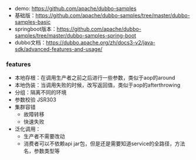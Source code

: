 - demo: https://github.com/apache/dubbo-samples
- 基础版：https://github.com/apache/dubbo-samples/tree/master/dubbo-samples-basic
- springboot版本：https://github.com/apache/dubbo-samples/tree/master/dubbo-samples-spring-boot
- dubbo文档：https://dubbo.apache.org/zh/docs3-v2/java-sdk/advanced-features-and-usage/

### features

- 本地存根：在调用生产者之前之后进行一些参数，类似于aop的around
- 本地伪装：当调用失败的时候，改写返回值，类似于aop的afterthrowing
- 分组：隔离不同的环境
- 参数校验 JSR303
- 集群容错
    - 故障转移
    - 快速失败
- 泛化调用：
    - 生产者不需要改动
    - 消费者可以不依赖api jar包，但是还是需要知道service的全路径，方法名，参数类型等
